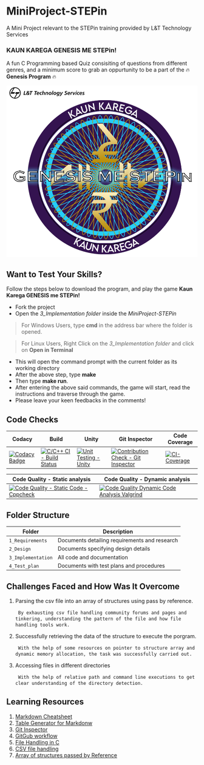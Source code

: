 # MiniProject-STEPin
A Mini Project relevant to the STEPin training provided by L&amp;T Technology Services

### KAUN KAREGA GENESIS ME STEPin! 
A fun C Programming based Quiz consisiting of questions from different genres, and a minimum score to grab an oppurtunity to be a part of the :fire: **Genesis                   Program** :fire:


![MiniProject Intro Photo](./1_Requirements/kkgms.png)
 
## Want to Test Your Skills?
Follow the steps below to download the program, and play the game __Kaun Karega GENESIS me STEPin!__
- Fork the project
- Open the *3_Implementation folder* inside the *MiniProject-STEPin*
> For Windows Users, type **cmd** in the address bar where the folder is opened.

> For Linux Users, Right Click on the *3_Implementation folder* and click on **Open in Terminal**
- This will open the command prompt with the current folder as its working directory
- After the above step, type **make**
- Then type **make run**.
- After entering the above said commands, the game will start, read the instructions and traverse through the game.
- Please leave your keen feedbacks in the comments!


## Code Checks
| Codacy                                                                                                                                                                                                                                                                                   | Build                                                                                                                                                                                                  | Unity                                                                                                                                                                                               | Git Inspector                                                                                                                                                                                                                   | Code Coverage                                                                                                                                                                                          |
|------------------------------------------------------------------------------------------------------------------------------------------------------------------------------------------------------------------------------------------------------------------------------------------------|--------------------------------------------------------------------------------------------------------------------------------------------------------------------------------------------------------|-----------------------------------------------------------------------------------------------------------------------------------------------------------------------------------------------------|---------------------------------------------------------------------------------------------------------------------------------------------------------------------------------------------------------------------------------|--------------------------------------------------------------------------------------------------------------------------------------------------------------------------------------------------------|
| [![Codacy Badge](https://app.codacy.com/project/badge/Grade/1b619bacd8a048d9831adb38afdbb478)](https://www.codacy.com/gh/ParyaniSagar/MiniProject-STEPin/dashboard?utm_source=github.com&amp;utm_medium=referral&amp;utm_content=ParyaniSagar/MiniProject-STEPin&amp;utm_campaign=Badge_Grade) | [![C/C++ CI - Build Status](https://github.com/ParyaniSagar/MiniProject-STEPin/actions/workflows/c-cpp.yml/badge.svg)](https://github.com/ParyaniSagar/MiniProject-STEPin/actions/workflows/c-cpp.yml) | [![Unit Testing - Unity](https://github.com/ParyaniSagar/MiniProject-STEPin/actions/workflows/unity.yml/badge.svg)](https://github.com/ParyaniSagar/MiniProject-STEPin/actions/workflows/unity.yml) | [![Contribution Check - Git Inspector](https://github.com/ParyaniSagar/MiniProject-STEPin/actions/workflows/gitinspector.yml/badge.svg)](https://github.com/ParyaniSagar/MiniProject-STEPin/actions/workflows/gitinspector.yml) | [![CI-Coverage](https://github.com/ParyaniSagar/MiniProject-STEPin/actions/workflows/CI-coverage.yml/badge.svg)](https://github.com/ParyaniSagar/MiniProject-STEPin/actions/workflows/CI-coverage.yml) |

| Code Quality - Static analysis                                                                                                                                                                                             | Code Quality - Dynamic analysis                                                                                                                                                                                                                                          |
|----------------------------------------------------------------------------------------------------------------------------------------------------------------------------------------------------------------------------|--------------------------------------------------------------------------------------------------------------------------------------------------------------------------------------------------------------------------------------------------------------------------|
| [![Code Quality - Static Code - Cppcheck](https://github.com/ParyaniSagar/MiniProject-STEPin/actions/workflows/cppcheck.yml/badge.svg)](https://github.com/ParyaniSagar/MiniProject-STEPin/actions/workflows/cppcheck.yml) | [![Code Quality Dynamic Code Analysis Valgrind](https://github.com/ParyaniSagar/MiniProject-STEPin/actions/workflows/Code%20quality%20-%20Dynamic.yml/badge.svg)](https://github.com/ParyaniSagar/MiniProject-STEPin/actions/workflows/Code%20quality%20-%20Dynamic.yml) |


## Folder Structure
Folder             | Description
-------------------|----------------------------------------------
`1_Requirements`   | Documents detailing requirements and research
`2_Design`         | Documents specifying design details
`3_Implementation` | All code and documentation
`4_Test_plan`      | Documents with test plans and procedures




## Challenges Faced and How Was It Overcome

1. Parsing the csv file into an array of structures using pass by reference.
 
        By exhausting csv file handling community forums and pages and tinkering, understanding the pattern of the file and how file handling tools work.
2. Successfully retrieving the data of the structure to execute the porgram.
 
        With the help of some resources on pointer to structure array and dynamic memory allocation, the task was successfully carried out. 
3. Accessing files in different directories
 
        With the help of relative path and command line executions to get clear understanding of the directory detection.

## Learning Resources
1. [Markdown Cheatsheet](https://github.com/adam-p/markdown-here/wiki/Markdown-Cheatsheet)
2. [Table Generator for Markdonw](https://www.tablesgenerator.com/markdown_tables)
3. [Git Inspector](https://github.com/ejwa/gitinspector.git)
4. [GitGub workflow](https://docs.github.com/en/actions/learn-github-action)
5. [File Handling in C](https://www.geeksforgeeks.org/basics-file-handling-c/)
6. [CSV file handling](https://www.geeksforgeeks.org/relational-database-from-csv-files-in-c/)
7. [Array of structures passed by Reference](https://github.com/stepin654321/MiniProject_Template/tree/master/Example_Programs/programming_concpets/array_of_structures)


